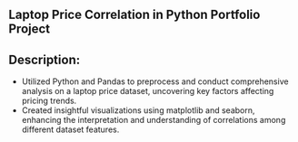 ## Laptop Price Correlation in Python Portfolio Project

## Description:
- Utilized Python and Pandas to preprocess and conduct comprehensive analysis on a laptop price dataset, uncovering key factors affecting pricing trends.
- Created insightful visualizations using matplotlib and seaborn, enhancing the interpretation and understanding of correlations among different dataset features.

